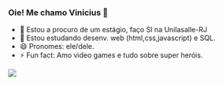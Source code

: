 ### Oie! Me chamo Vinicius 👋

- 🔭 Estou a procuro de um estágio, faço SI na Unilasalle-RJ
- 🌱 Estou estudando desenv. web (html,css,javascript) e SQL.
- 😄 Pronomes: ele/dele.
- ⚡ Fun fact: Amo video games e tudo sobre super heróis.

<div>
<a href="https://steamcommunity.com/profiles/76561198168097833/">
<img src= "https://img.shields.io/badge/Steam-000000?style=for-the-badge&logo=steam&logoColor=white">



